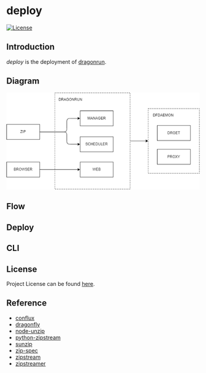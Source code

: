 # deploy

[![License](https://img.shields.io/github/license/dragonrun/deploy.svg)](https://github.com/dragonrun/deploy/blob/main/LICENSE)



## Introduction

*deploy* is the deployment of [dragonrun](https://github.com/dragonrun).



## Diagram

![diagram](diagram.png)



## Flow



## Deploy



## CLI



## License

Project License can be found [here](LICENSE).



## Reference

- [conflux](https://github.com/transcend-io/conflux)
- [dragonfly](https://d7y.io/)
- [node-unzip](https://github.com/EvanOxfeld/node-unzip)
- [python-zipstream](https://github.com/allanlei/python-zipstream)
- [sunzip](https://github.com/madler/sunzip)
- [zip-spec](https://pkware.cachefly.net/webdocs/casestudies/APPNOTE.TXT)
- [zipstream](https://github.com/krolaw/zipstream)
- [zipstreamer](https://github.com/scosman/zipstreamer)
